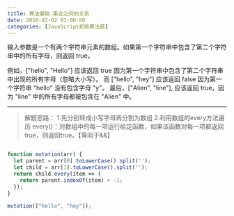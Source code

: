 ```yaml
---
title: 算法基础-集合之间的关系
date: 2016-02-02 01:00:00
categories: [JavaScript初级算法题]
---
```


输入参数是一个有两个字符串元素的数组。如果第一个字符串中包含了第二个字符串中的所有字母，则返回 true。

例如，["hello", "Hello"] 应该返回 true 因为第一个字符串中包含了第二个字符串中出现的所有字母（忽略大小写）。
而 ["hello", "hey"] 应该返回 false 因为第一个字符串 "hello" 没有包含字母 "y"。
最后，["Alien", "line"], 应该返回 true，因为 "line" 中的所有字母都被包含在 "Alien" 中。

---

> 解题思路：
> 1.先分别转成小写字母再分割为数组
> 2.利用数组的every方法遍历
> every()：对数组中的每一项运行给定函数，如果该函数对每一项都返回true，则返回true。【等同于&&】

```js

function mutation(arr) {
  let parent = arr[0].toLowerCase().split('');
  let child = arr[1].toLowerCase().split('');
  return child.every(item => {
    return parent.indexOf(item) > -1;
  });
}

mutation(["hello", "hey"]);

```